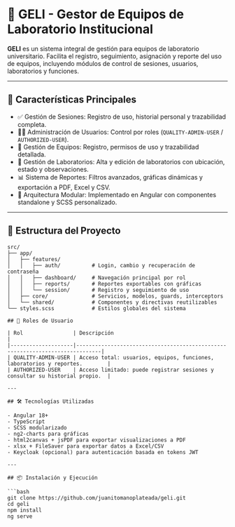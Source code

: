 # 🚀 GELI - Gestor de Equipos de Laboratorio Institucional

**GELI** es un sistema integral de gestión para equipos de laboratorio universitario. Facilita el registro, seguimiento, asignación y reporte del uso de equipos, incluyendo módulos de control de sesiones, usuarios, laboratorios y funciones.

---

## 📌 Características Principales

- ✅ Gestión de Sesiones: Registro de uso, historial personal y trazabilidad completa.
- 🧑‍🔧 Administración de Usuarios: Control por roles (`QUALITY-ADMIN-USER` / `AUTHORIZED-USER`).
- 🧪 Gestión de Equipos: Registro, permisos de uso y trazabilidad detallada.
- 🏫 Gestión de Laboratorios: Alta y edición de laboratorios con ubicación, estado y observaciones.
- 📊 Sistema de Reportes: Filtros avanzados, gráficas dinámicas y exportación a PDF, Excel y CSV.
- 🧩 Arquitectura Modular: Implementado en Angular con componentes standalone y SCSS personalizado.

---

## 🧱 Estructura del Proyecto

```plaintext
src/
├── app/
│   ├── features/
│   │   ├── auth/          # Login, cambio y recuperación de contraseña
│   │   ├── dashboard/     # Navegación principal por rol
│   │   ├── reports/       # Reportes exportables con gráficas
│   │   └── session/       # Registro y seguimiento de uso
│   ├── core/              # Servicios, modelos, guards, interceptors
│   └── shared/            # Componentes y directivas reutilizables
└── styles.scss            # Estilos globales del sistema

## 👥 Roles de Usuario

| Rol                | Descripción                                                                 |
|--------------------|------------------------------------------------------------------------------|
| QUALITY-ADMIN-USER | Acceso total: usuarios, equipos, funciones, laboratorios y reportes.        |
| AUTHORIZED-USER    | Acceso limitado: puede registrar sesiones y consultar su historial propio.  |

---

## 🛠️ Tecnologías Utilizadas

- Angular 18+
- TypeScript
- SCSS modularizado
- ng2-charts para gráficas
- html2canvas + jsPDF para exportar visualizaciones a PDF
- xlsx + FileSaver para exportar datos a Excel/CSV
- Keycloak (opcional) para autenticación basada en tokens JWT

---

## 📦 Instalación y Ejecución

```bash
git clone https://github.com/juanitomanoplateada/geli.git
cd geli
npm install
ng serve
